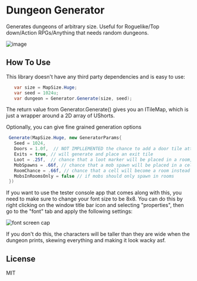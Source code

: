 Dungeon Generator
=================

Generates dungeons of arbitrary size. Useful for Roguelike/Top down/Action RPGs/Anything that needs random dungeons.

![image](http://i.imgur.com/BCAFZJ0.png)


## How To Use

This library doesn't have any third party dependencies and is easy to use:

```C#
   var size = MapSize.Huge;
   var seed = 1024u;
   var dungeon = Generator.Generate(size, seed);
```

The return value from Generator.Generate() gives you an ITileMap, which is just a wrapper around a 2D array of UShorts.


Optionally, you can give fine grained generation options

```C#
 Generate(MapSize.Huge, new GeneratorParams{
   Seed = 1024,  
   Doors = 1.0f,  // NOT IMPLLEMENTED the chance to add a door tile attribute to a room's exits
   Exits = true, // will generate and place an exit tile
   Loot = .25f,  // chance that a loot marker will be placed in a room, 0 - 1.0
   MobSpawns = .66f, // chance that a mob spawn will be placed in a cell, 0 - 1.0
   RoomChance = .66f, // chance that a cell will become a room instead of a corridor, 0 - 1.0
   MobsInRoomsOnly = false // if mobs should only spawn in rooms
 })
```

If you want to use the tester console app that comes along with this, you need to make sure to change your font size to be
8x8. You can do this by right clicking on the window title bar icon and selecting "properties", then go to the "font" tab
and apply the following settings:

![font screen cap](http://i.imgur.com/RggSCgo.png)

If you don't do this, the characters will be taller than they are wide when the dungeon prints, skewing everything and making it
look wacky asf.


## License

MIT
